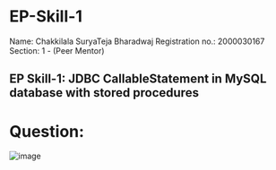 # EP-Skill-1
Name: Chakkilala SuryaTeja Bharadwaj
Registration no.: 2000030167
Section: 1 - (Peer Mentor)

## EP Skill-1: JDBC CallableStatement in MySQL database with stored procedures

# Question:
![image](https://user-images.githubusercontent.com/87435159/172673350-3ad90964-d44f-4a61-a438-b2fa0cbd02cc.png)
